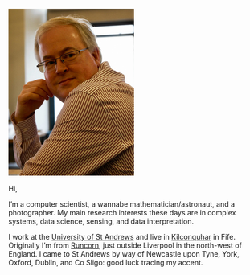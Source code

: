 <!--
.. title: About me
.. slug: about-me
.. date: 2020-06-17 10:56:12 UTC+01:00
.. tags:
.. category: personal
.. link: 
.. description: 
.. type: text
-->

![Simon's mugshot](/images/sd.jpg)

Hi,

I’m a computer scientist, a wannabe mathematician/astronaut, and a photographer.
My main research interests these days are in complex systems, data science, sensing,
and data interpretation.

I work at the [University of St Andrews](https://www.st-andrews.ac.uk) and live in
[Kilconquhar](https://en.wikipedia.org/wiki/Kilconquhar) in Fife.
Originally I’m from [Runcorn](https://en.wikipedia.org/wiki/Runcorn), just
outside Liverpool in the north-west of England. I came to St Andrews by way of
Newcastle upon Tyne, York, Oxford, Dublin, and Co Sligo: good luck tracing my accent.
